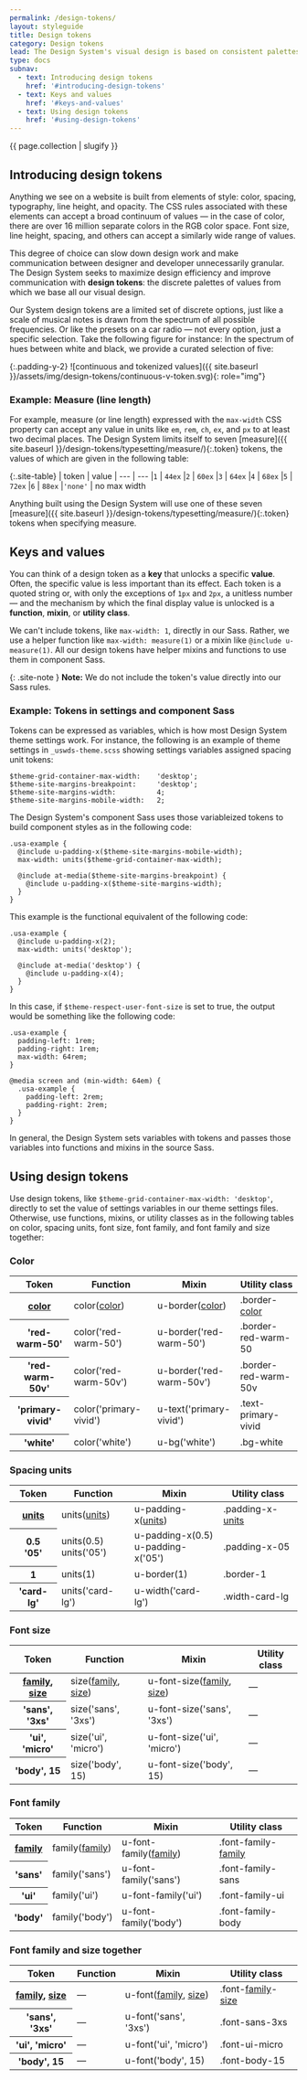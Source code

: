 ```yaml
---
permalink: /design-tokens/
layout: styleguide
title: Design tokens
category: Design tokens
lead: The Design System's visual design is based on consistent palettes of typography, spacing units, color, and other discrete elements of style we call **design tokens**{:.font-lang-8}.
type: docs
subnav:
  - text: Introducing design tokens
    href: '#introducing-design-tokens'
  - text: Keys and values
    href: '#keys-and-values'
  - text: Using design tokens
    href: '#using-design-tokens'
---
```


{{ page.collection | slugify }}

## Introducing design tokens

Anything we see on a website is built from elements of style: color, spacing, typography, line height, and opacity. The CSS rules associated with these elements can accept a broad continuum of values — in the case of color, there are over 16 million separate colors in the RGB color space. Font size, line height, spacing, and others can accept a similarly wide range of values.

This degree of choice can slow down design work and make communication between designer and developer unnecessarily granular. The Design System seeks to maximize design efficiency and improve communication with **design tokens**: the discrete palettes of values from which we base all our visual design.

Our System design tokens are a limited set of discrete options, just like a scale of musical notes is drawn from the spectrum of all possible frequencies. Or like the presets on a car radio — not every option, just a specific selection. Take the following figure for instance: In the spectrum of hues between white and black, we provide a curated selection of five:

{:.padding-y-2}
![continuous and tokenized values]({{ site.baseurl }}/assets/img/design-tokens/continuous-v-token.svg){: role="img"}

### Example: Measure (line length)
For example, measure (or line length) expressed with the `max-width` CSS property can accept any value in units like `em`, `rem`, `ch`, `ex`, and `px` to at least two decimal places. The Design System limits itself to seven [measure]({{ site.baseurl }}/design-tokens/typesetting/measure/){:.token} tokens, the values of which are given in the following table:

{:.site-table}
| token   | value
| ---     | ---
|`1`      | `44ex`
|`2`      | `60ex`
|`3`      | `64ex`
|`4`      | `68ex`
|`5`      | `72ex`
|`6`      | `88ex`
|`'none'` | no max width

Anything built using the Design System will use one of these seven [measure]({{ site.baseurl }}/design-tokens/typesetting/measure/){:.token} tokens when specifying measure.

## Keys and values
You can think of a design token as a **key** that unlocks a specific **value**. Often, the specific value is less important than its effect. Each token is a quoted string or, with only the exceptions of `1px` and `2px`, a unitless number — and the mechanism by which the final display value is unlocked is a **function**, **mixin**, or **utility class**.

We can't include tokens, like `max-width: 1`, directly in our Sass. Rather, we use a helper function like `max-width: measure(1)` or a mixin like `@include u-measure(1)`. All our design tokens have helper mixins and functions to use them in component Sass.

{: .site-note }
**Note:** We do not include the token's value directly into our Sass rules.

### Example: Tokens in settings and component Sass

Tokens can be expressed as variables, which is how most Design System theme settings work. For instance, the following is an example of theme settings in `_uswds-theme.scss` showing settings variables assigned spacing unit tokens:

```
$theme-grid-container-max-width:    'desktop';
$theme-site-margins-breakpoint:     'desktop';
$theme-site-margins-width:          4;
$theme-site-margins-mobile-width:   2;
```

The Design System's component Sass uses those variableized tokens to build component styles as in the following code:

```
.usa-example {
  @include u-padding-x($theme-site-margins-mobile-width);
  max-width: units($theme-grid-container-max-width);

  @include at-media($theme-site-margins-breakpoint) {
    @include u-padding-x($theme-site-margins-width);
  }
}
```

This example is the functional equivalent of the following code:

```
.usa-example {
  @include u-padding-x(2);
  max-width: units('desktop');

  @include at-media('desktop') {
    @include u-padding-x(4);
  }
}
```

In this case, if `$theme-respect-user-font-size` is set to true, the output would be something like the following code:

```
.usa-example {
  padding-left: 1rem;
  padding-right: 1rem;
  max-width: 64rem;
}

@media screen and (min-width: 64em) {
  .usa-example {
    padding-left: 2rem;
    padding-right: 2rem;
  }
}
```

In general, the Design System sets variables with tokens and passes those variables into functions and mixins in the source Sass.

## Using design tokens

Use design tokens, like `$theme-grid-container-max-width: 'desktop'`, directly to set the value of settings variables in our theme settings files. Otherwise, use functions, mixins, or utility classes as in the following tables on color, spacing units, font size, font family, and font family and size together:

### Color
<div class="site-table-wrapper">
  <table class="usa-table--borderless site-table-responsive">
    <thead>
      <tr>
        <th scope="col" class="tablet:maxw-card-lg">Token</th>
        <th scope="col">Function</th>
        <th scope="col">Mixin</th>
        <th scope="col">Utility class</th>
      </tr>
    </thead>
    <tbody class="font-mono-2xs">
      <tr>
        <th scope="row" data-title="Token" class="tablet:text-no-wrap tablet:maxw-card-lg text-normal">
          <span>
            <a href="{{ site.baseurl }}/design-tokens/color/" class="token">color</a>
          </span>
        </th>
        <td data-title="Function">
          <span>
            color(<a href="{{ site.baseurl }}/design-tokens/color/" class="token">color</a>)
          </span>
        </td>
        <td data-title="Mixin">
          <span>
            u-border(<a href="{{ site.baseurl }}/design-tokens/color/" class="token">color</a>)
          </span>
        </td>
        <td data-title="Utility class">
          <span>
            .border-<a href="{{ site.baseurl }}/design-tokens/color/" class="token">color</a>
          </span>
        </td>
      </tr>
      <tr>
        <th scope="row" data-title="Token" class="tablet:text-no-wrap tablet:maxw-card-lg text-normal">
          <span>
            'red-warm-50'
          </span>
        </th>
        <td data-title="Function">
          <span>
            color('red-warm-50')
          </span>
        </td>
        <td data-title="Mixin">
          <span>
            u-border('red-warm-50')
          </span>
        </td>
        <td data-title="Utility class">
          <span>
            .border-red-warm-50
          </span>
        </td>
      </tr>
      <tr>
        <th scope="row" data-title="Token" class="tablet:text-no-wrap tablet:maxw-card-lg text-normal">
          <span>
            'red-warm-50v'
          </span>
        </th>
        <td data-title="Function">
          <span>
            color('red-warm-50v')
          </span>
        </td>
        <td data-title="Mixin">
          <span>
            u-border('red-warm-50v')
          </span>
        </td>
        <td data-title="Utility class">
          <span>
            .border-red-warm-50v
          </span>
        </td>
      </tr>
      <tr>
        <th scope="row" data-title="Token" class="tablet:text-no-wrap tablet:maxw-card-lg text-normal">
          <span>
            'primary-vivid'
          </span>
        </th>
        <td data-title="Function">
          <span>
            color('primary-vivid')
          </span>
        </td>
        <td data-title="Mixin">
          <span>
            u-text('primary-vivid')
          </span>
        </td>
        <td data-title="Utility class">
          <span>
            .text-primary-vivid
          </span>
        </td>
      </tr>
      <tr>
        <th scope="row" data-title="Token" class="tablet:text-no-wrap tablet:maxw-card-lg text-normal">
          <span>
            'white'
          </span>
        </th>
        <td data-title="Function">
          <span>
            color('white')
          </span>
        </td>
        <td data-title="Mixin">
          <span>
            u-bg('white')
          </span>
        </td>
        <td data-title="Utility class">
          <span>
            .bg-white
          </span>
        </td>
      </tr>
    </tbody>
  </table>
</div>

### Spacing units
<div class="site-table-wrapper">
  <table class="usa-table--borderless site-table-responsive">
    <thead>
      <tr>
        <th scope="col" class="tablet:maxw-card-lg">Token</th>
        <th scope="col">Function</th>
        <th scope="col">Mixin</th>
        <th scope="col">Utility class</th>
      </tr>
    </thead>
    <tbody class="font-mono-2xs">
      <tr>
        <th scope="row" data-title="Token" class="tablet:text-no-wrap tablet:maxw-card-lg text-normal">
          <span>
            <a href="{{ site.baseurl }}/design-tokens/spacing-units/" class="token">units</a>
          </span>
        </th>
        <td data-title="Function">
          <span>
            units(<a href="{{ site.baseurl }}/design-tokens/spacing-units/" class="token">units</a>)
          </span>
        </td>
        <td data-title="Mixin">
          <span>
            u-padding-x(<a href="{{ site.baseurl }}/design-tokens/spacing-units/" class="token">units</a>)
          </span>
        </td>
        <td data-title="Utility class">
          <span>
            .padding-x-<a href="{{ site.baseurl }}/design-tokens/spacing-units/" class="token">units</a>
          </span>
        </td>
      </tr>
      <tr>
        <th scope="row" data-title="Token" class="tablet:text-no-wrap tablet:maxw-card-lg text-normal">
          <span>
            0.5<br/>
            <span class="display-inline-block padding-top-05">'05'</span>
          </span>
        </th>
        <td data-title="Function">
          <span>
            units(0.5)<br/>
            <span class="display-inline-block padding-top-05">units('05')</span>
          </span>
        </td>
        <td data-title="Mixin">
          <span>
            u-padding-x(0.5)<br/>
            <span class="display-inline-block padding-top-05">u-padding-x('05')</span>
          </span>
        </td>
        <td data-title="Utility class">
          <span>
            .padding-x-05
          </span>
        </td>
      </tr>
      <tr>
        <th scope="row" data-title="Token" class="tablet:text-no-wrap tablet:maxw-card-lg text-normal">
          <span>
            1
          </span>
        </th>
        <td data-title="Function">
          <span>
            units(1)
          </span>
        </td>
        <td data-title="Mixin">
          <span>
            u-border(1)
          </span>
        </td>
        <td data-title="Utility class">
          <span>
            .border-1
          </span>
        </td>
      </tr>
      <tr>
        <th scope="row" data-title="Token" class="tablet:text-no-wrap tablet:maxw-card-lg text-normal">
          <span>
            'card-lg'
          </span>
        </th>
        <td data-title="Function">
          <span>
            units('card-lg')
          </span>
        </td>
        <td data-title="Mixin">
          <span>
            u-width('card-lg')
          </span>
        </td>
        <td data-title="Utility class">
          <span>
            .width-card-lg
          </span>
        </td>
      </tr>
    </tbody>
  </table>
</div>

### Font size
<div class="site-table-wrapper">
  <table class="usa-table--borderless site-table-responsive">
    <thead>
      <tr>
        <th scope="col" class="tablet:maxw-card-lg">Token</th>
        <th scope="col">Function</th>
        <th scope="col">Mixin</th>
        <th scope="col">Utility class</th>
      </tr>
    </thead>
    <tbody class="font-mono-2xs">
      <tr>
        <th scope="row" data-title="Token" class="tablet:text-no-wrap tablet:maxw-card-lg text-normal">
          <span>
            <a href="{{ site.baseurl }}/design-tokens/typesetting/font-family" class="token">family</a>,
            <a href="{{ site.baseurl }}/design-tokens/typesetting/font-size/" class="token">size</a>
          </span>
        </th>
        <td data-title="Function">
          <span>
            size(<a href="{{ site.baseurl }}/design-tokens/typesetting/font-family" class="token">family</a>, <a href="{{ site.baseurl }}/design-tokens/typesetting/font-size/" class="token">size</a>)
          </span>
        </td>
        <td data-title="Mixin">
          <span>
            u-font-size(<a href="{{ site.baseurl }}/design-tokens/typesetting/font-family" class="token">family</a>, <a href="{{ site.baseurl }}/design-tokens/typesetting/font-size/" class="token">size</a>)
          </span>
        </td>
        <td data-title="Utility class">
          <span>
            —
          </span>
        </td>
      </tr>
      <tr>
        <th scope="row" data-title="Token" class="tablet:text-no-wrap tablet:maxw-card-lg text-normal">
          <span>
            'sans', '3xs'
          </span>
        </th>
        <td data-title="Function">
          <span>
            size('sans', '3xs')
          </span>
        </td>
        <td data-title="Mixin">
          <span>
            u-font-size('sans', '3xs')
          </span>
        </td>
        <td data-title="Utility class">
          <span>
            —
          </span>
        </td>
      </tr>
      <tr>
        <th scope="row" data-title="Token" class="tablet:text-no-wrap tablet:maxw-card-lg text-normal">
          <span>
            'ui', 'micro'
          </span>
        </th>
        <td data-title="Function">
          <span>
            size('ui', 'micro')
          </span>
        </td>
        <td data-title="Mixin">
          <span>
            u-font-size('ui', 'micro')
          </span>
        </td>
        <td data-title="Utility class">
          <span>
            —
          </span>
        </td>
      </tr>
      <tr>
        <th scope="row" data-title="Token" class="tablet:text-no-wrap tablet:maxw-card-lg text-normal">
          <span>
            'body', 15
          </span>
        </th>
        <td data-title="Function">
          <span>
            size('body', 15)
          </span>
        </td>
        <td data-title="Mixin">
          <span>
            u-font-size('body', 15)
          </span>
        </td>
        <td data-title="Utility class">
          <span>
            —
          </span>
        </td>
      </tr>
    </tbody>
  </table>
</div>

### Font family
<div class="site-table-wrapper">
  <table class="usa-table--borderless site-table-responsive">
    <thead>
      <tr>
        <th scope="col" class="tablet:maxw-card-lg">Token</th>
        <th scope="col">Function</th>
        <th scope="col">Mixin</th>
        <th scope="col">Utility class</th>
      </tr>
    </thead>
    <tbody class="font-mono-2xs">
      <tr>
        <th scope="row" data-title="Token" class="tablet:text-no-wrap tablet:maxw-card-lg text-normal">
          <span>
            <a href="{{ site.baseurl }}/design-tokens/typesetting/font-family" class="token">family</a>
          </span>
        </th>
        <td data-title="Function">
          <span>
            family(<a href="{{ site.baseurl }}/design-tokens/typesetting/font-family" class="token">family</a>)
          </span>
        </td>
        <td data-title="Mixin">
          <span>
            u-font-family(<a href="{{ site.baseurl }}/design-tokens/typesetting/font-family" class="token">family</a>)
          </span>
        </td>
        <td data-title="Utility class">
          <span>
            .font-family-<a href="{{ site.baseurl }}/design-tokens/typesetting/font-family" class="token">family</a>
          </span>
        </td>
      </tr>
      <tr>
        <th scope="row" data-title="Token" class="tablet:text-no-wrap tablet:maxw-card-lg text-normal">
          <span>
            'sans'
          </span>
        </th>
        <td data-title="Function">
          <span>
            family('sans')
          </span>
        </td>
        <td data-title="Mixin">
          <span>
            u-font-family('sans')
          </span>
        </td>
        <td data-title="Utility class">
          <span>
            .font-family-sans
          </span>
        </td>
      </tr>
      <tr>
        <th scope="row" data-title="Token" class="tablet:text-no-wrap tablet:maxw-card-lg text-normal">
          <span>
            'ui'
          </span>
        </th>
        <td data-title="Function">
          <span>
            family('ui')
          </span>
        </td>
        <td data-title="Mixin">
          <span>
            u-font-family('ui')
          </span>
        </td>
        <td data-title="Utility class">
          <span>
            .font-family-ui
          </span>
        </td>
      </tr>
      <tr>
        <th scope="row" data-title="Token" class="tablet:text-no-wrap tablet:maxw-card-lg text-normal">
          <span>
            'body'
          </span>
        </th>
        <td data-title="Function">
          <span>
            family('body')
          </span>
        </td>
        <td data-title="Mixin">
          <span>
            u-font-family('body')
          </span>
        </td>
        <td data-title="Utility class">
          <span>
            .font-family-body
          </span>
        </td>
      </tr>
    </tbody>
  </table>
</div>

### Font family and size together
<div class="site-table-wrapper">
  <table class="usa-table--borderless site-table-responsive">
    <thead>
      <tr>
        <th scope="col" class="tablet:maxw-card-lg">Token</th>
        <th scope="col">Function</th>
        <th scope="col">Mixin</th>
        <th scope="col">Utility class</th>
      </tr>
    </thead>
    <tbody class="font-mono-2xs">
      <tr>
        <th scope="row" data-title="Token" class="tablet:text-no-wrap tablet:maxw-card-lg text-normal">
          <span>
            <a href="{{ site.baseurl }}/design-tokens/typesetting/font-family" class="token">family</a>,
            <a href="{{ site.baseurl }}/design-tokens/typesetting/font-size/" class="token">size</a>
          </span>
        </th>
        <td data-title="Function">
          <span>
            —
          </span>
        </td>
        <td data-title="Mixin">
          <span>
            u-font(<a href="{{ site.baseurl }}/design-tokens/typesetting/font-family" class="token">family</a>, <a href="{{ site.baseurl }}/design-tokens/typesetting/font-size/" class="token">size</a>)
          </span>
        </td>
        <td data-title="Utility class">
          <span>
            .font-<a href="{{ site.baseurl }}/design-tokens/typesetting/font-family" class="token">family</a>-<a href="{{ site.baseurl }}/design-tokens/typesetting/font-size/" class="token">size</a>
          </span>
        </td>
      </tr>
      <tr>
        <th scope="row" data-title="Token" class="tablet:text-no-wrap tablet:maxw-card-lg text-normal">
          <span>
            'sans', '3xs'
          </span>
        </th>
        <td data-title="Function">
          <span>
            —
          </span>
        </td>
        <td data-title="Mixin">
          <span>
            u-font('sans', '3xs')
          </span>
        </td>
        <td data-title="Utility class">
          <span>
            .font-sans-3xs
          </span>
        </td>
      </tr>
      <tr>
        <th scope="row" data-title="Token" class="tablet:text-no-wrap tablet:maxw-card-lg text-normal">
          <span>
            'ui', 'micro'
          </span>
        </th>
        <td data-title="Function">
          <span>
            —
          </span>
        </td>
        <td data-title="Mixin">
          <span>
            u-font('ui', 'micro')
          </span>
        </td>
        <td data-title="Utility class">
          <span>
            .font-ui-micro
          </span>
        </td>
      </tr>
      <tr>
        <th scope="row" data-title="Token" class="tablet:text-no-wrap tablet:maxw-card-lg text-normal">
          <span>
            'body', 15
          </span>
        </th>
        <td data-title="Function">
          <span>
            —
          </span>
        </td>
        <td data-title="Mixin">
          <span>
            u-font('body', 15)
          </span>
        </td>
        <td data-title="Utility class">
          <span>
            .font-body-15
          </span>
        </td>
      </tr>
    </tbody>
  </table>
</div>
